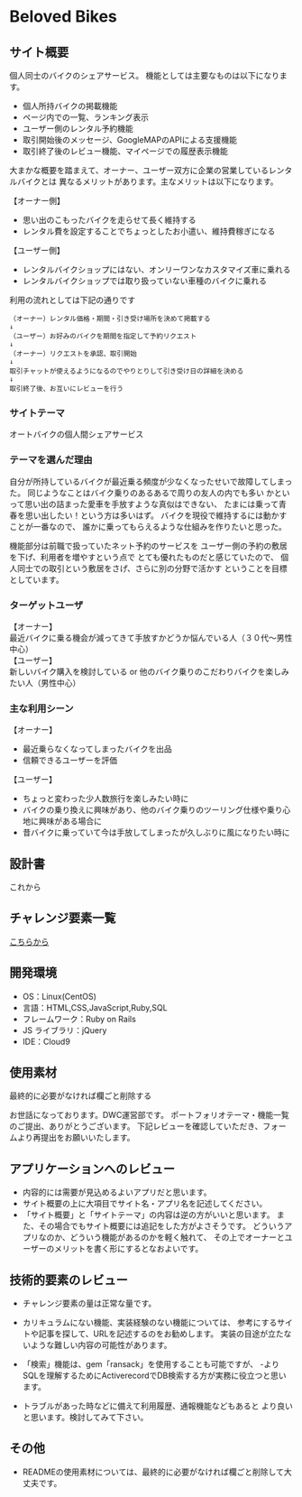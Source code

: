# Beloved Bikes


## サイト概要

個人同士のバイクのシェアサービス。
機能としては主要なものは以下になります。

- 個人所持バイクの掲載機能
- ページ内での一覧、ランキング表示
- ユーザー側のレンタル予約機能
- 取引開始後のメッセージ、GoogleMAPのAPIによる支援機能
- 取引終了後のレビュー機能、マイページでの履歴表示機能

大まかな概要を踏まえて、オーナー、ユーザー双方に企業の営業しているレンタルバイクとは
異なるメリットがあります。主なメリットは以下になります。

【オーナー側】
- 思い出のこもったバイクを走らせて長く維持する
- レンタル費を設定することでちょっとしたお小遣い、維持費稼ぎになる

【ユーザー側】
- レンタルバイクショップにはない、オンリーワンなカスタマイズ車に乗れる
- レンタルバイクショップでは取り扱っていない車種のバイクに乗れる


利用の流れとしては下記の通りです<br>

`（オーナー）レンタル価格・期間・引き受け場所を決めて掲載する`<br>
`↓`<br>
`（ユーザー）お好みのバイクを期間を指定して予約リクエスト`<br>
`↓`<br>
`（オーナー）リクエストを承認、取引開始`<br>
`↓`<br>
`取引チャットが使えるようになるのでやりとりして引き受け日の詳細を決める`<br>
`↓`<br>
`取引終了後、お互いにレビューを行う`<br>


### サイトテーマ

オートバイクの個人間シェアサービス


### テーマを選んだ理由

自分が所持しているバイクが最近乗る頻度が少なくなったせいで故障してしまった。
同じようなことはバイク乗りのあるあるで周りの友人の内でも多い
かといって思い出の詰まった愛車を手放すような真似はできない、
たまには乗って青春を思い出したい！という方は多いはず。
バイクを現役で維持するには動かすことが一番なので、
誰かに乗ってもらえるような仕組みを作りたいと思った。<br>

機能部分は前職で扱っていたネット予約のサービスを
ユーザー側の予約の敷居を下げ、利用者を増やすという点で
とても優れたものだと感じていたので、
個人同士での取引という敷居をさげ、さらに別の分野で活かす
ということを目標としています。


### ターゲットユーザ
【オーナー】<br>
最近バイクに乗る機会が減ってきて手放すかどうか悩んでいる人（３０代〜男性中心）<br>
【ユーザー】<br>
新しいバイク購入を検討している or 他のバイク乗りのこだわりバイクを楽しみたい人（男性中心）

### 主な利用シーン

【オーナー】
- 最近乗らなくなってしまったバイクを出品
- 信頼できるユーザーを評価

【ユーザー】
- ちょっと変わった少人数旅行を楽しみたい時に
- バイクの乗り換えに興味があり、他のバイク乗りのツーリング仕様や乗り心地に興味がある場合に
- 昔バイクに乗っていて今は手放してしまったが久しぶりに風になりたい時に

## 設計書

これから


## チャレンジ要素一覧

[こちらから](https://docs.google.com/spreadsheets/d/1Il6RXS7MLiayBDBoY7DQRGKk82_PDFGQTAWmgp4-eZQ/edit#gid=0)

## 開発環境

- OS：Linux(CentOS)
- 言語：HTML,CSS,JavaScript,Ruby,SQL
- フレームワーク：Ruby on Rails
- JS ライブラリ：jQuery
- IDE：Cloud9

## 使用素材

最終的に必要がなければ欄ごと削除する



お世話になっております。DWC運営部です。
ポートフォリオテーマ・機能一覧のご提出、ありがとうございます。
下記レビューを確認していただき、フォームより再提出をお願いいたします。
## アプリケーションへのレビュー
- 内容的には需要が見込めるよいアプリだと思います。
- サイト概要の上に大項目でサイト名・アプリ名を記述してください。
- 「サイト概要」と「サイトテーマ」の内容は逆の方がいいと思います。
また、その場合でもサイト概要には追記をした方がよさそうです。
どういうアプリなのか、どういう機能があるのかを軽く触れて、
その上でオーナーとユーザーのメリットを書く形にするとなおよいです。

## 技術的要素のレビュー
- チャレンジ要素の量は正常な量です。
- カリキュラムにない機能、実装経験のない機能については、
参考にするサイトや記事を探して、URLを記述するのをお勧めします。
実装の目途が立たないような難しい内容の可能性があります。

- 「検索」機能は、gem「ransack」を使用することも可能ですが、
-よりSQLを理解するためにActiverecordでDB検索する方が実務に役立つと思います。

- トラブルがあった時などに備えて利用履歴、通報機能などもあると
より良いと思います。検討してみて下さい。

## その他
- READMEの使用素材については、最終的に必要がなければ欄ごと削除して大丈夫です。
